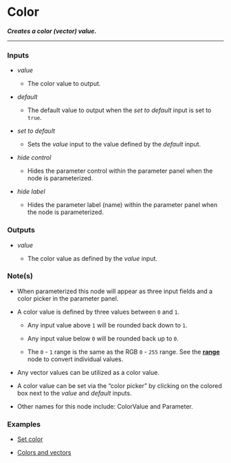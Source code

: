 # Color

**_Creates a color (vector) value._**

---


### Inputs

* _value_

  * The color value to output.

* _default_

  * The default value to output when the _set to default_ input is set to `true`.

* _set to default_

  * Sets the _value_ input to the value defined by the _default_ input.

* _hide control_

  * Hides the parameter control within the parameter panel when the node is parameterized.

* _hide label_

  * Hides the parameter label (name) within the parameter panel when the node is parameterized.


### Outputs

* _value_

  * The color value as defined by the _value_ input.


### Note(s)

* When parameterized this node will appear as three input fields and a color picker in the parameter panel.

* A color value is defined by three values between `0` and `1`.
    * Any input value above `1` will be rounded back down to `1`.
    * Any input value below `0` will be rounded back up to `0`.

    * The `0` - `1` range is the same as the RGB `0` - `255` range. See the [**range**](/nodes/Range/documentation.md) node to convert individual values.

* Any vector values can be utilized as a color value.

* A color value can be set via the “color picker” by clicking on the colored box next to the _value_ and _default_ inputs.

* Other names for this node include: ColorValue and Parameter.


### Examples



* <a href="https://creator.trimble.com/graph?assetURI=whp:bc96d8e6-ac0b-4daa-92e6-587764b8d6b4&version=latest" target="_blank">Set color</a>

* <a href="https://creator.trimble.com/graph?assetURI=whp:f83cdeb2-5ca0-476e-8e71-c81ad5be4ebe&version=latest" target="_blank">Colors and vectors</a>
